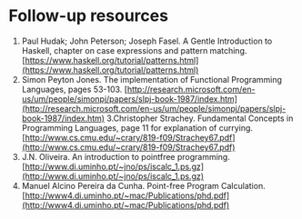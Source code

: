 # Follow-up resources

1. Paul Hudak; John Peterson; Joseph Fasel. A Gentle Introduction to Haskell, chapter on case expressions and pattern matching. [https://www.haskell.org/tutorial/patterns.html](https://www.haskell.org/tutorial/patterns.html)
2. Simon Peyton Jones. The implementation of Functional Programming Languages, pages 53-103. [http://research.microsoft.com/en-us/um/people/simonpj/papers/slpj-book-1987/index.htm](http://research.microsoft.com/en-us/um/people/simonpj/papers/slpj-book-1987/index.htm)
   3.Christopher Strachey. Fundamental Concepts in Programming Languages, page 11 for explanation of currying. [http://www.cs.cmu.edu/~crary/819-f09/Strachey67.pdf](http://www.cs.cmu.edu/~crary/819-f09/Strachey67.pdf)
3. J.N. Oliveira. An introduction to pointfree programming. [http://www.di.uminho.pt/~jno/ps/iscalc_1.ps.gz](http://www.di.uminho.pt/~jno/ps/iscalc_1.ps.gz)
4. Manuel Alcino Pereira da Cunha. Point-free Program Calculation. [http://www4.di.uminho.pt/~mac/Publications/phd.pdf](http://www4.di.uminho.pt/~mac/Publications/phd.pdf)

